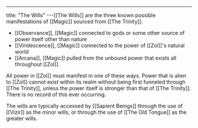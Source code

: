 ---
title: "The Wills"
---[[The Wills]] are the three known possible manifestations of [[Magic]] sourced from [[The Trinity]].
- [[Observance]], [[Magic]] connected to gods or some other source of power itself other than nature
- [[Viridescence]], [[Magic]] connected to the power of [[Zol]]'s natural world
- [[Arcana]], [[Magic]] pulled from the unbound power that exists all throughout [[Zol]].

 All power in [[Zol]] must manifest in one of these ways. Power that is alien to [[Zol]] cannot exist within its realm without being first funneled through [[The Trinity]], unless the power itself is stronger than that of [[The Trinity]]. There is no record of this ever occurring.

The wills are typically accessed by [[Sapient Beings]] through the use of [[Vizir]] as the minor wills, or through the use of [[The Old Tongue]] as the greater wills.
